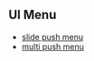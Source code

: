 ## UI Menu
* [slide push menu ](http://tympanus.net/codrops/2013/04/17/slide-and-push-menus/)
* [multi push menu](http://multi-level-push-menu.make.rs/)
